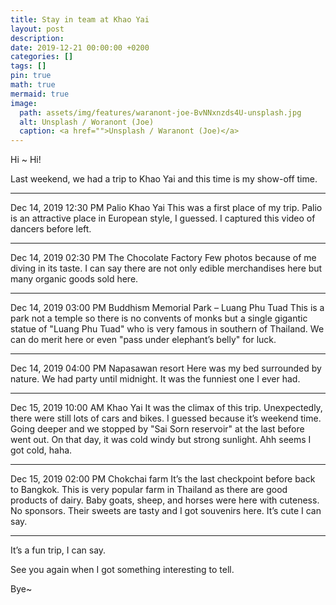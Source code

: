 ```yaml
---
title: Stay in team at Khao Yai
layout: post
description:
date: 2019-12-21 00:00:00 +0200
categories: []
tags: []
pin: true
math: true
mermaid: true
image:
  path: assets/img/features/waranont-joe-BvNNxnzds4U-unsplash.jpg
  alt: Unsplash / Woranont (Joe)
  caption: <a href="">Unsplash / Waranont (Joe)</a>
---
```


Hi ~ Hi!

Last weekend, we had a trip to Khao Yai and this time is my show-off time.

---

Dec 14, 2019
12:30 PM
Palio Khao Yai
This was a first place of my trip. Palio is an attractive place in European style, I guessed.
I captured this video of dancers before left.

---

Dec 14, 2019
02:30 PM
The Chocolate Factory
Few photos because of me diving in its taste. I can say there are not only edible merchandises here but many organic goods sold here.

---

Dec 14, 2019
03:00 PM
Buddhism Memorial Park – Luang Phu Tuad
This is a park not a temple so there is no convents of monks but a single gigantic statue of "Luang Phu Tuad" who is very famous in southern of Thailand.
We can do merit here or even "pass under elephant’s belly" for luck.

---

Dec 14, 2019
04:00 PM
Napasawan resort
Here was my bed surrounded by nature. We had party until midnight. It was the funniest one I ever had.

---

Dec 15, 2019
10:00 AM
Khao Yai
It was the climax of this trip. Unexpectedly, there were still lots of cars and bikes. I guessed because it’s weekend time. Going deeper and we stopped by "Sai Sorn reservoir" at the last before went out.
On that day, it was cold windy but strong sunlight. Ahh seems I got cold, haha.

---

Dec 15, 2019
02:00 PM
Chokchai farm
It’s the last checkpoint before back to Bangkok. This is very popular farm in Thailand as there are good products of dairy. Baby goats, sheep, and horses were here with cuteness.
No sponsors. Their sweets are tasty and I got souvenirs here. It’s cute I can say.

---

It’s a fun trip, I can say.

See you again when I got something interesting to tell.

Bye~
